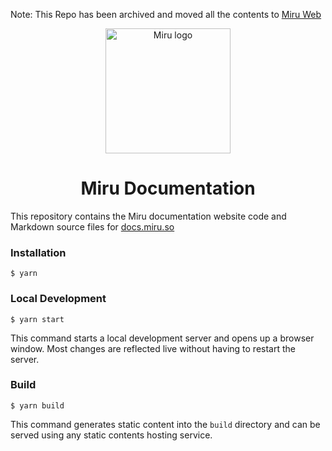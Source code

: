 Note: This Repo has been archived and moved all the contents to [Miru Web](https://github.com/saeloun/miru-web)

<p align="center">
  <img alt="Miru logo" src="https://miru.so/static/media/miru-blue-logo-with-text.5ba2b3fe09b9f038473f0a131f8a8bec.svg" width="200px" />
  <h1 align="center"> Miru Documentation</h1>
</p>

This repository contains the Miru documentation website code and Markdown source files for [docs.miru.so](https://docs.miru.so)

### Installation

```
$ yarn
```

### Local Development

```
$ yarn start
```

This command starts a local development server and opens up a browser window. Most changes are reflected live without having to restart the server.

### Build

```
$ yarn build
```

This command generates static content into the `build` directory and can be served using any static contents hosting service.
